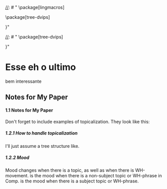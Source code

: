 [//]: # "\documentclass[12pt]{article}}"

[//]: # "
\package[lingmacros]

\package[tree-dvips]

}"

[//]: # "
\package[tree-dvips]

}"

# Esse eh o ultimo

bem interessante



## Notes for My Paper


#### **1.1	Notes for My Paper**


Don't forget to include examples of topicalization. They look like this: 


##### **1.2.1	How to handle topicalization**


I'll just assume a tree structure like. 


##### **1.2.2	Mood**


Mood changes when there is a topic, as well as when there is WH-movement. is the mood when there is a non-subject topic or WH-phrase in Comp. is the mood when there is a subject topic or WH-phrase. 

